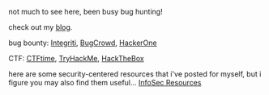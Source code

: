 not much to see here, been busy bug hunting! 

check out my [blog](https://medium.com/@z3r0syf3r).

bug bounty: [Integriti](https://app.intigriti.com/researcher/profile/z3r0syf3r), [BugCrowd](https://bugcrowd.com/z3r0syf3r), [HackerOne](https://hackerone.com/z3r0syf3r)

CTF: [CTFtime](https://ctftime.org/user/192457), [TryHackMe](https://tryhackme.com/p/z3r0syf3r), [HackTheBox](https://app.hackthebox.com/users/1929154)

here are some security-centered resources that i've posted for myself, but i figure you may also find them useful... 
[InfoSec Resources](https://github.com/dante0x5f/info_sec_resources)
